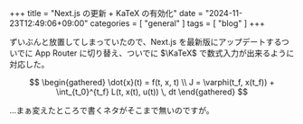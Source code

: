 +++
title = "Next.js の更新 + KaTeX の有効化"
date = "2024-11-23T12:49:06+09:00"
categories = [ "general" ]
tags = [ "blog" ]
+++

ずいぶんと放置してしまっていたので、Next.js を最新版にアップデートするついでに App Router に切り替え、ついでに $\KaTeX$ で数式入力が出来るように対応した。

$$
\begin{gathered}
    \dot{x}(t) = f(t, x, t) \\
    J = \varphi(t_f, x(t_f)) + \int_{t_0}^{t_f} L(t, x(t), u(t)) \, dt
\end{gathered}
$$

…まぁ変えたところで書くネタがそこまで無いのですが。
